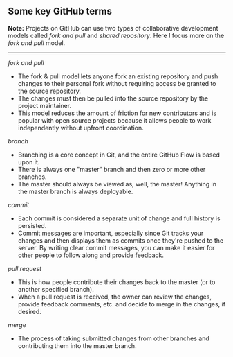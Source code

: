 ## Some key GitHub terms

__Note:__ Projects on GitHub can use two types of collaborative development models called _fork and pull_ and _shared repository_. Here I focus more on the _fork and pull_ model.

---

_fork and pull_
- The fork & pull model lets anyone fork an existing repository and push changes to their personal fork without requiring access be granted to the source repository. 
- The changes must then be pulled into the source repository by the project maintainer. 
- This model reduces the amount of friction for new contributors and is popular with open source projects because it allows people to work independently without upfront coordination.

_branch_
- Branching is a core concept in Git, and the entire GitHub Flow is based upon it. 
- There is always one "master" branch and then zero or more other branches. 
- The master should always be viewed as, well, the master! Anything in the master branch is always deployable.

_commit_
- Each commit is considered a separate unit of change and full history is persisted.
- Commit messages are important, especially since Git tracks your changes and then displays them as commits once they're pushed to the server. By writing clear commit messages, you can make it easier for other people to follow along and provide feedback.

_pull request_
- This is how people contribute their changes back to the master (or to another specified branch). 
- When a pull request is received, the owner can review the changes, provide feedback comments, etc. and decide to merge in the changes, if desired.

_merge_
- The process of taking submitted changes from other branches and contributing them into the master branch.
